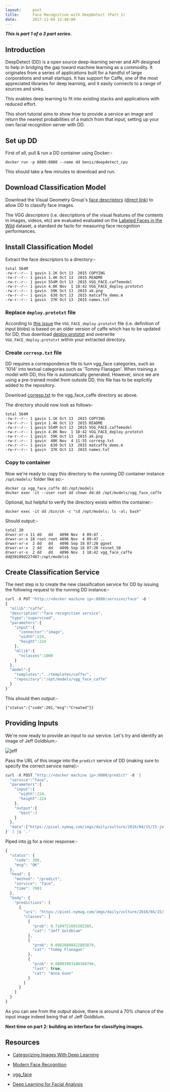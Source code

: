 ```yaml
---
layout:     post
title:      Face Recognition with DeepDetect (Part 1)
date:       2017-11-04 12:40:00
---
```


***This is part 1 of a 3 part series.***

## Introduction

DeepDetect (DD) is a open source deep-learning server and API designed to
help in bridging the gap toward machine learning as a commodity. It
originates from a series of applications built for a handful of large
corporations and small startups. It has support for Caffe, one of the most
appreciated libraries for deep learning, and it easily connects to a range of
sources and sinks.

This enables deep learning to fit into existing stacks and applications with
reduced effort.

This short tutorial aims to show how to provide a service an image and return
the nearest probabilities of a match from that input, setting up your own
facial recognition server with DD.

## Set up DD

First of all, pull & run a DD container using Docker:-

```
docker run -p 8080:8080 --name dd beniz/deepdetect_cpu
```

This should take a few minutes to download and run.

## Download Classification Model

Download the Visual Geometry Group's [face
descriptors](http://www.robots.ox.ac.uk/~vgg/software/vgg_face/) ([direct
link](
http://www.robots.ox.ac.uk/~vgg/software/vgg_face/src/vgg_face_caffe.tar.gz))
to allow DD to classify face images.

The VGG _descriptors_ (i.e. descriptions of the visual features of the
contents in images, videos, etc) are evaluated evaluated on the [Labeled
Faces in the Wild](http://vis-www.cs.umass.edu/lfw/) dataset, a standard de
facto for measuring face recognition performances.

## Install Classification Model

Extract the face descriptors to a directory:-

```
total 564M
-rw-r--r-- 1 gavin 1.1K Oct 13  2015 COPYING
-rw-r--r-- 1 gavin 1.4K Oct 13  2015 README
-rw-r--r-- 1 gavin 554M Oct 13  2015 VGG_FACE.caffemodel
-rw-r--r-- 1 gavin 4.8K Nov  1 18:42 VGG_FACE_deploy.prototxt
-rw-r--r-- 1 gavin  59K Oct 13  2015 ak.png
-rw-r--r-- 1 gavin  630 Oct 13  2015 matcaffe_demo.m
-rw-r--r-- 1 gavin  37K Oct 13  2015 names.txt
```

### Replace `deploy.prototxt` file

According to [this issue](https://github.com/beniz/deepdetect/issues/92) the
`VGG_FACE_deploy.prototxt` file (i.e. definition of input blobs) is based on
an older version of caffe which has to be updated for DD, thus download
[deploy.prototxt](
https://gist.github.com/gaving/e019bc737af14fd0bd950908312c4319) and
overwrite `VGG_FACE_deploy.prototxt` within your extracted directory.

### Create `corresp.txt` file

DD requires a correspondence file to turn vgg_face categories, such as ‘1014'
into textual categories such as 'Tommy Flanagan'. When training a model with
DD, this file is automatically generated. However, since we are using a
pre-trained model from outside DD, this file has to be explicitly added to
the repository.

Download [corresp.txt](
https://gist.githubusercontent.com/gaving/1188b198750ca3be703f756079ab2ccf/raw/7beb70d28c55e1527bd7c55d53df4142f60d5ff6/corresp.txt) to the vgg_face_caffe directory as above.

The directory should now look as follows-

```
total 564M
-rw-r--r-- 1 gavin 1.1K Oct 13  2015 COPYING
-rw-r--r-- 1 gavin 1.4K Oct 13  2015 README
-rw-r--r-- 1 gavin 554M Oct 13  2015 VGG_FACE.caffemodel
-rw-r--r-- 1 gavin 4.8K Nov  1 18:42 VGG_FACE_deploy.prototxt
-rw-r--r-- 1 gavin  59K Oct 13  2015 ak.png
-rw-r--r-- 1 gavin  48K Nov  4 11:55 corresp.txt
-rw-r--r-- 1 gavin  630 Oct 13  2015 matcaffe_demo.m
-rw-r--r-- 1 gavin  37K Oct 13  2015 names.txt
```

### Copy to container

Now we're ready to copy this directory to the running DD container instance
`/opt/models/` folder like so:-

```
docker cp vgg_face_caffe dd:/opt/models 
docker exec -it --user root dd chown dd:dd /opt/models/vgg_face_caffe      
```

Optional, but helpful to verify the directory exists within the container:-

```
docker exec -it dd /bin/sh -c "cd /opt/models; ls -al; bash"
```

Should output:-

```
total 20
drwxr-xr-x 11 dd   dd   4096 Nov  4 09:47 .
drwxr-xr-x 18 root root 4096 Nov  4 09:47 ..
drwxr-xr-x  2 dd   dd   4096 Sep 18 07:20 ggnet
drwxr-xr-x  2 dd   dd   4096 Sep 18 07:20 resnet_50
drwxr-xr-x  2 dd   dd   4096 Nov  1 18:42 vgg_face_caffe
dd@30109d227487:/opt/models$
```

## Create Classification Service

The next step is to create the new classification service for DD by issuing
the following request to the running DD instance:-

```javascript
curl -X PUT "http://<docker machine ip>:8080/services/face" -d '
{
  "mllib":"caffe",
  "description":"face recognition service",
  "type":"supervised",
  "parameters":{
    "input":{
      "connector":"image",
      "width":224,
      "height":224
    },
    "mllib":{
      "nclasses":1000
    }
  },
  "model":{
    "templates":"../templates/caffe/",
    "repository":"/opt/models/vgg_face_caffe"
  }
}'
```

This should then output:-

```
{"status":{"code":201,"msg":"Created"}}
```

## Providing Inputs

We're now ready to provide an input to our service. Let's try and identify an
image of Jeff Goldblum:-

![jeff](
https://pixel.nymag.com/imgs/daily/vulture/2016/04/15/15-jeff-goldblum.w710.h473.2x.jpg)

Pass the URL of this image into the `predict` service of DD (making sure to
specify the correct service name):-

```javascript
curl -X POST "http://<docker machine ip>:8080/predict" -d '{
  "service":"face",
  "parameters":{
    "input":{
      "width":224,
      "height":224
    },
    "output":{
      "best":3
    }
  },
  "data":["https://pixel.nymag.com/imgs/daily/vulture/2016/04/15/15-jeff-goldblum.w710.h473.2x.jpg"]
}' | jq '.'
```

Piped into [jq](https://github.com/stedolan/jq) for a nicer response:-

```javascript
{
  "status": {
    "code": 200,
    "msg": "OK"
  },
  "head": {
    "method": "/predict",
    "service": "face",
    "time": 7901
  },
  "body": {
    "predictions": [
      {
        "uri": "https://pixel.nymag.com/imgs/daily/vulture/2016/04/15/15-jeff-goldblum.w710.h473.2x.jpg",
        "classes": [
          {
            "prob": 0.7104721665382385,
            "cat": "Jeff Goldblum"
          },
          {
            "prob": 0.09826808422803879,
            "cat": "Tommy Flanagan"
          },
          {
            "prob": 0.08003903180360794,
            "last": true,
            "cat": "Anna Gunn"
          }
        ]
      }
    ]
  }
}
```

As you can see from the output above, there is around a 70% chance of the
input image indeed being that of Jeff Goldblum.

**Next time on part 2: building an interface for classifying images.**

## Resources

* [Categorizing Images With Deep Learning]( https://www.elastic.co/blog/categorizing-images-with-deep-learning-into-elasticsearch)

* [Modern Face Recognition]( https://medium.com/@ageitgey/machine-learning-is-fun-part-4-modern-face-recognition-with-deep-learning-c3cffc121d78)

* [vgg_face](http://www.robots.ox.ac.uk/~vgg/software/vgg_face/)

* [Deep Learning for Facial Analysis]( https://medium.com/@HP_Analytics/deep-learning-for-facial-analysis-91cafc9c8985)